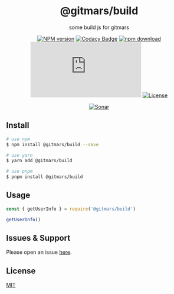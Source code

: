 <div style="text-align: center;" align="center">

# @gitmars/build

some build js for gitmars

[![NPM version][npm-image]][npm-url]
[![Codacy Badge][codacy-image]][codacy-url]
[![npm download][download-image]][download-url]
[![gzip][gzip-image]][gzip-url]
[![License][license-image]][license-url]

[![Sonar][sonar-image]][sonar-url]

</div>

## Install

```bash
# use npm
$ npm install @gitmars/build --save

# use yarn
$ yarn add @gitmars/build

# use pnpm
$ pnpm install @gitmars/build
```

## Usage

```js
const { getUserInfo } = require('@gitmars/build')

getUserInfo()
```

## Issues & Support

Please open an issue [here](https://github.com/saqqdy/@gitmars/build/issues).

## License

[MIT](LICENSE)

[npm-image]: https://img.shields.io/npm/v/@gitmars/build.svg?style=flat-square
[npm-url]: https://npmjs.org/package/@gitmars/build
[codacy-image]: https://app.codacy.com/project/badge/Grade/f70d4880e4ad4f40aa970eb9ee9d0696
[codacy-url]: https://www.codacy.com/gh/saqqdy/@gitmars/build/dashboard?utm_source=github.com&utm_medium=referral&utm_content=saqqdy/@gitmars/build&utm_campaign=Badge_Grade
[download-image]: https://img.shields.io/npm/dm/@gitmars/build.svg?style=flat-square
[download-url]: https://npmjs.org/package/@gitmars/build
[gzip-image]: http://img.badgesize.io/https://unpkg.com/@gitmars/build/index.js?compression=gzip&label=gzip%20size:%20JS
[gzip-url]: http://img.badgesize.io/https://unpkg.com/@gitmars/build/index.js?compression=gzip&label=gzip%20size:%20JS
[license-image]: https://img.shields.io/badge/License-MIT-blue.svg
[license-url]: LICENSE
[sonar-image]: https://sonarcloud.io/api/project_badges/quality_gate?project=saqqdy_gitmars
[sonar-url]: https://sonarcloud.io/dashboard?id=saqqdy_gitmars
